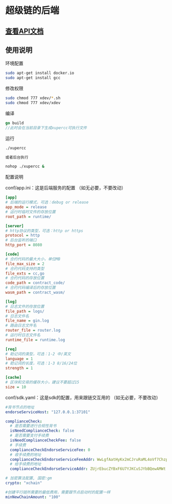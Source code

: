 # 超级链的后端

## [查看API文档](超级链API文档_v0629.md)

## 使用说明

环境配置
```bash
sudo apt-get install docker.io
sudo apt-get install gcc
```

修改权限
```bash
sudo chmod 777 xdev/*.sh
sudo chmod 777 xdev/xdev
```

编译
```go
go build
//此时会在当前目录下生成xupercc可执行文件
```

运行
```bash
./xupercc

或者后台执行

nohop ./xupercc &
```

配置说明

conf/app.ini：这是后端服务的配置
（如无必要，不要改动）

```ini
[app]
# 后端的运行模式，可选：debug or release
app_mode = release
# 运行时临时文件的存放位置
root_path = runtime/

[server]
# http协议的类型，可选：http or https
protocol = http
# 后台监听的端口
http_port = 8080

[code]
# 合约代码的最大大小，单位MB
file_max_size = 2
# 合约代码支持的类型
file_exts = cc,go
# 合约代码的存放位置
code_path = contract_code/
# 合约代码编译后的存放位置
wasm_path = contract_wasm/

[log]
# 日志文件的存放位置
file_path = logs/
# 日志文件名
file_name = gin.log
# 路由日志文件名
router_file = router.log
# 运行时日志文件名
runtime_file = runtime.log

[req]
# 助记词的类型，可选：1-2 中/英文
language = 1
# 助记词的长度，可选：1-3 8/16/24位
strength = 1

[cache]
# 区块和交易的缓存大小，建议不要超过15
size = 10
```

conf/sdk.yaml：这是sdk的配置，用来跟链交互用的
（如无必要，不要改动）

```yaml
#背书节点的地址
endorseServiceHost: "127.0.0.1:37101"

complianceCheck:
  # 是否需要进行合规性背书
  isNeedComplianceCheck: false
  # 是否需要支付手续费
  isNeedComplianceCheckFee: false
  # 手续费
  complianceCheckEndorseServiceFee: 0
  # 收手续费的地址
  complianceCheckEndorseServiceFeeAddr: WwLgfAatHyKx2mCJruRaML4oVf7Chzp42
  # 给手续费的地址
  complianceCheckEndorseServiceAddr: ZUjrEbucZYBxF6U7YJKCuSJYbBQewAMWt

# 加密算法配置, 国密:gm
crypto: "xchain"

#创建平行链所需要的最低费用，需要跟节点启动时的配置一样
minNewChainAmount: "100"
```
